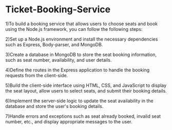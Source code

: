 # Ticket-Booking-Service
1)To build a booking service that allows users to choose seats and book using the Node.js framework, you can follow the following steps:

2)Set up a Node.js environment and install the necessary dependencies such as Express, Body-parser, and MongoDB.

3)Create a database in MongoDB to store the seat booking information, such as seat number, availability, and user details.

4)Define the routes in the Express application to handle the booking requests from the client-side.

5)Build the client-side interface using HTML, CSS, and JavaScript to display the seat layout, allow users to select seats, and submit their booking details.

6)Implement the server-side logic to update the seat availability in the database and store the user's booking details.

7)Handle errors and exceptions such as seat already booked, invalid seat number, etc., and display appropriate messages to the user.
